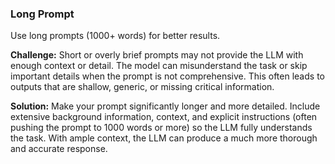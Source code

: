 ### Long Prompt  
Use long prompts (1000+ words) for better results.

**Challenge:** Short or overly brief prompts may not provide the LLM with enough context or detail. The model can misunderstand the task or skip important details when the prompt is not comprehensive. This often leads to outputs that are shallow, generic, or missing critical information.

**Solution:** Make your prompt significantly longer and more detailed. Include extensive background information, context, and explicit instructions (often pushing the prompt to 1000 words or more) so the LLM fully understands the task. With ample context, the LLM can produce a much more thorough and accurate response.